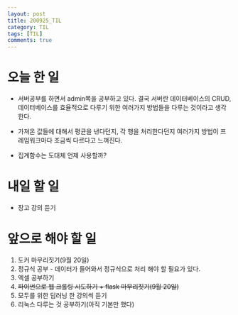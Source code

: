 ```yaml
---
layout: post
title: 200925_TIL
category: TIL
tags: [TIL]
comments: true
---
```


# 오늘 한 일

- 서버공부를 하면서 admin쪽을 공부하고 있다. 결국 서버란 데이터베이스의 CRUD, 데이터베이스를 효율적으로 다루기 위한 여러가지 방법들을 다루는 것이라고 생각한다.

- 가져온 값들에 대해서 평균을 낸다던지, 각 행을 처리한다던지 여러가지 방법이 프레임워크마다 조금씩 다르다고 느껴진다.

- 집계함수는 도대체 언제 사용할까?

# 내일 할 일

- 장고 강의 듣기

# 앞으로 해야 할 일

1. 도커 마무리짓기(9월 20일)
2. 정규식 공부 - 데이터가 들어와서 정규식으로 처리 해야 할 필요가 있다.
3. 엑셀 공부하기
4. ~~파이썬으로 웹 크롤링 시도하기 + flask 마무리짓기(9월 20일)~~
5. 모두를 위한 딥러닝 한 강의씩 듣기
6. 리눅스 다루는 것 공부하기(아직 기본만 했다)


